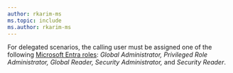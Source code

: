 ```yaml
---
author: rkarim-ms
ms.topic: include
ms.author: rkarim-ms
---
```


For delegated scenarios, the calling user must be assigned one of the following [Microsoft Entra roles](/entra/identity/role-based-access-control/permissions-reference?toc=%2Fgraph%2Ftoc.json): *Global Administrator, Privileged Role Administrator, Global Reader, Security Administrator,* and *Security Reader*.
